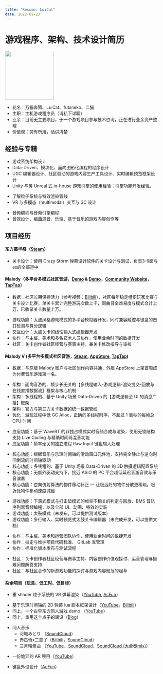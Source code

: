```yaml
---
title: "Resume: LuiCat"
date: 2022-09-23
---
```


# 游戏程序、架构、技术设计简历

<img width=160 src="https://avatars.githubusercontent.com/u/5405648?v=4" />

- 花名：万猫奔腾、LuiCat、futaneko、二猫
- 主职：主机游戏程序员（请私下详聊）
- 业余：目前无主要项目，于一个游戏项目参与技术咨询，正在进行业余资产整理
- 价值观：劳有所用，话讲清楚

## 经验与专精

- 游戏系统架构设计
- Data-Driven、模块化、面向图形化编程的程序设计
- UGC 编辑器设计、社区驱动的游戏内容生产工具设计、实时编辑预览框架设计
- Unity 与类 Unreal 式 in-house 游戏引擎的使用经验；引擎功能开发经验。

* 了解粒子系统与特效渲染管线
* VR 与多模态（multimodal）交互与 3C 设计

- 音频编程与音频引擎编程
- 音效设计、编曲混音、乐理、基于音乐的游戏内容创作等

## 项目经历

#### 东方慕华祭（[Steam](https://store.steampowered.com/app/882710/_TouHou_Makuka_Sai__Fantastic_Danmaku_Festival/?snr=1_7_7_151_150_1)）

* 关卡设计：使用 Crazy Storm 弹幕设计软件的关卡设计与测试，负责3-6面与ex的全部道中

#### Malody（多平台多模式社区音游，[Demo](https://www.bilibili.com/video/BV1gZ4y1p79R?t=38) & [Demo](https://www.bilibili.com/video/BV1oS4y1x7Vq)，[Community Website](http://m.mugzone.net/index)，[TapTap](https://www.taptap.com/app/10115)）

- 数据：社区长期保持活力（参考视频：[Bilibili](https://www.bilibili.com/video/BV13V4y1s7Xt?t=232)），社区每年稳定组织玩家比赛与关卡设计比赛，单关卡累计完整游玩次数上千，同曲目全难易度与模式合计上万，已收录关卡数量上万。

* 游戏功能：太鼓风格游戏模式的多平台模拟器开发，同时兼容触控与键盘的击打检测与算分逻辑
* 交互设计：太鼓关卡的线性输入式编辑器开发
* 协作：与主催、美术和多名技术人员协作，使用业余时间的敏捷开发
* 社区：关卡创作者社区经营与赛事主持，兼关卡修改指导与审核

#### Malody V (多平台多模式社区音游，[Steam](https://store.steampowered.com/app/1512940/Malody_V/), [AppStore](https://apps.apple.com/app/malody-v/id1566873256), [TapTap](https://www.taptap.io/app/236636))

* 数据：与原版 Malody 账户与社区创作内容共通，外服 AppStore 上架首周成为付费音乐游戏第一名。

- 架构：面向音游的、帧步长无关的【多线程输入-游戏逻辑-渲染提交-回放与在线直播数据流】框架与核心机制
- 架构：多线程的、基于 Unity 场景 Data-Driven 的【游戏逻辑至 UI 的消息广播】框架
- 架构：官方与第三方关卡数据的统一数据管线
- 优化：游玩过程中低 GC Alloc，正确的多线程时序，不超过 1 毫秒的每帧总 CPU 时间

* 底层功能：基于 WaveRT 的非独占模式实时音频合成与渲染，使用无锁结构支持 Live Coding 与精确时间码混音功能
* 底层功能：帧率无关的独立进程 Raw Input 键盘输入处理

- 核心功能：根据音乐与乐理时间轴的滑动窗口元件池，支持完全静止与逆向时间倒流的时间轴驱动
- 核心功能：多线程的、基于 Unity 场景 Data-Driven 的 3D 触摸逻辑配置系统
- 核心功能：无额外驱动支持下，接近 ASIO 的 PC 平台超低延迟音游音效与乐音演奏
- 核心功能：逆向仿射算法的物件移动补正 — 让极远处的物件分散更稀疏，极近处物件移动速度减缓

* 游戏功能：下落式模式与打击垫模式的帧率不相关的判定与回放、BMS 音轨序列器音频编程，以及全部 UI、动画、特效的实装
* 游戏功能：太鼓模式（未发布，可以提供测试版本）
* 游戏功能：多行输入、实时预览式太鼓关卡编辑器（未完成开发，可以提供文档）

- 协作：与主催、美术和运营团队协作，使用业余时间的敏捷开发
- 协作：拟定与维护项目代码标准、 GitLab 库管理
- 协作：标准化版本发布与测试流程

* 社区：关卡创作者社区经营与赛事主持、内容创作价值观探讨、运营管理与疑难问题解答支持
* 社区：与社区合作的新游戏功能的探讨与游戏内容规范的起草

#### 杂余项目（玩具、低工时、低目标）

- 重 shader 粒子系统的 VR 弹幕渲染（[YouTube](https://www.youtube.com/watch?v=ELOlUL2tW9U), [AcFun](https://www.acfun.cn/v/ac10201696)）

* 基于乐理时间轴的 2D 弹幕 lua 脚本框架设计（[YouTube](https://www.youtube.com/watch?v=Fc0G5_7bP38)，[Bilibili](https://www.bilibili.com/video/BV1YV411s7uD)）
* 同上，一个古早东方同人游戏 demo （[YouTube](https://www.youtube.com/watch?v=VIRENko25Gk)）
* 同上，重用这个点子的课设（[Blog](https://luicat.github.io/2017/12/09/how-to-design-beat-sync-content.html)）

- 同人音乐
  - 河城みとり （[SoundCloud](https://soundcloud.com/user-848797895/the-kappa-from-hell-says)）
  - 赤蛮奇x二童子（[Bilibili](https://www.bilibili.com/video/BV1Kr4y1L7yD)，[SoundCloud](https://soundcloud.com/user-848797895/monf2022-mad-head)）
  - 三月精组曲 （[YouTube](https://www.youtube.com/watch?v=LlVHF0-omXY)，[SoundCloud](https://soundcloud.com/user-848797895/midway-fairy-touhou)，[SoundCloud (大合奏mix)](https://soundcloud.com/user-848797895/midway-fairy-touhou-nds-mix)）

* 一份诡异的 AR 项目（[YouTube](https://www.youtube.com/watch?v=mZ4wnR3_OWc)）

- 键盘外设设计（[AcFun](https://www.acfun.cn/v/ac34210587)）
